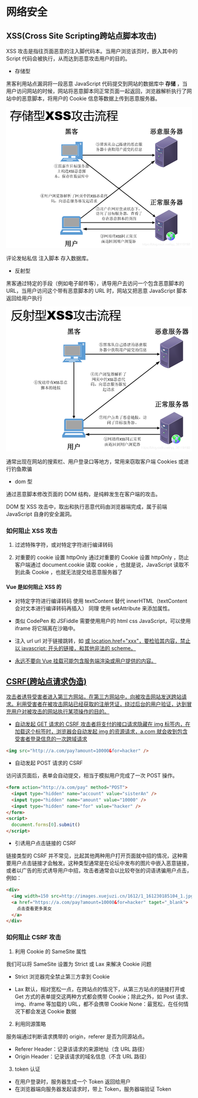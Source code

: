 # 网络安全

## XSS(Cross Site Scripting跨站点脚本攻击)

XSS 攻击是指往页面恶意的注入脚代码本。当用户浏览该页时，嵌入其中的 Script 代码会被执行，从而达到恶意攻击用户的目的。

- 存储型

黑客利用站点漏洞将一段恶意 JavaScript 代码提交到网站的数据库中 **存储** ，当用户访问网站的时候，网站将恶意脚本同正常页面一起返回，浏览器解析执行了网站中的恶意脚本，将用户的 Cookie 信息等数据上传到恶意服务器。

![存储型](./assets/xss1.png)

评论发帖私信 注入脚本 存入数据库。

- 反射型

黑客通过特定的手段（例如电子邮件等），诱导用户去访问一个包含恶意脚本的 URL，当用户访问这个带有恶意脚本的 URL 时，网站又把恶意 JavaScript 脚本返回给用户执行

![反射型](./assets/xss2.png)

通常出现在网站的搜索栏、用户登录口等地方，常用来窃取客户端 Cookies 或进行钓鱼欺骗

- dom 型

通过恶意脚本修改页面的 DOM 结构，是纯粹发生在客户端的攻击。

DOM 型 XSS 攻击中，取出和执行恶意代码由浏览器端完成，属于前端 JavaScript 自身的安全漏洞。

### 如何阻止 XSS 攻击

1. 过滤特殊字符，或对特定字符进行编译转码

2. 对重要的 cookie 设置 httpOnly
   通过对重要的 Cookie 设置 httpOnly ，防止客户端通过 document.cookie 读取 cookie ，也就是说，JavaScript 读取不到此条 Cookie ，也就无法提交给恶意服务器了

#### Vue 是如何阻止 XSS 的

- 对特定字符进行编译转码
  使用 textContent 替代 innerHTML（textContent 会对文本进行编译转码再插入） 同理 使用 setAttribute 来添加属性。

- 类似 CodePen 和 JSFiddle 需要使用用户的 html css JavaScript，可以使用 iframe 将它隔离在沙箱中。

- 注入 url
  url 对于链接跳转，如 <a href="xxx"> 或 location.href="xxx"，要检验其内容，禁止以 javascript: 开头的链接，和其他非法的 scheme。

- 永远不要向 Vue 挂载可能包含服务端渲染或用户提供的内容。

## CSRF(跨站点请求伪造)

攻击者诱导受害者进入第三方网站，在第三方网站中，向被攻击网站发送跨站请求。利用受害者在被攻击网站已经获取的注册凭证，绕过后台的用户验证，达到冒充用户对被攻击的网站执行某项操作的目的。

- 自动发起 GET 请求的 CSRF
  攻击者将支付的接口请求隐藏在 img 标签内，在加载这个标签时，浏览器会自动发起 img 的资源请求，a.com 就会收到包含受害者登录信息的一次跨域请求

```html
<img src="http://a.com/pay?amount=10000&for=hacker" />
```

- 自动发起 POST 请求的 CSRF

访问该页面后，表单会自动提交，相当于模拟用户完成了一次 POST 操作。

```html
<form action="http://a.com/pay" method="POST">
  <input type="hidden" name="account" value="sisterAn" />
  <input type="hidden" name="amount" value="10000" />
  <input type="hidden" name="for" value="hacker" />
</form>
<script>
  document.forms[0].submit()
</script>
```

- 引诱用户点击链接的 CSRF

链接类型的 CSRF 并不常见，比起其他两种用户打开页面就中招的情况，这种需要用户点击链接才会触发。这种类型通常是在论坛中发布的图片中嵌入恶意链接，或者以广告的形式诱导用户中招，攻击者通常会以比较夸张的词语诱骗用户点击，例如：

```html
<div>
  <img width=150 src=http://images.xuejuzi.cn/1612/1_161230185104_1.jpg></img>
  <a href="https://a.com/pay?amount=10000&for=hacker" taget="_blank">
    点击查看更多美女
  </a>
</div>
```

### 如何阻止 CSRF 攻击

1. 利用 Cookie 的 SameSite 属性

我们可以将 SameSite 设置为 Strict 或 Lax 来解决 Cookie 问题

- Strict 浏览器完全禁止第三方拿到 Cookie

- Lax 默认，相对宽松一点，在跨站点的情况下，从第三方站点的链接打开或 Get 方式的表单提交这两种方式都会携带 Cookie；除此之外，如 Post 请求、 img、iframe 等加载的 URL，都不会携带 Cookie
  None：最宽松，在任何情况下都会发送 Cookie 数据

2. 利用同源策略

服务端通过判断请求携带的 origin，referer 是否为同源站点。

- Referer Header：记录该请求的来源地址（含 URL 路径）
- Origin Header：记录该请求的域名信息（不含 URL 路径）

3. token 认证

- 在用户登录时，服务器生成一个 Token 返回给用户
- 在浏览器端向服务器发起请求时，带上 Token，服务器端验证 Token
